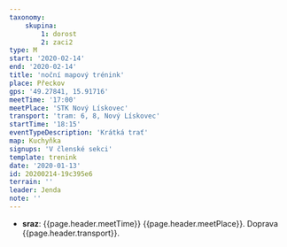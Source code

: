 ```yaml
---
taxonomy:
    skupina:
        1: dorost
        2: zaci2
type: M
start: '2020-02-14'
end: '2020-02-14'
title: 'noční mapový trénink'
place: Přeckov
gps: '49.27841, 15.91716'
meetTime: '17:00'
meetPlace: 'STK Nový Lískovec'
transport: 'tram: 6, 8, Nový Lískovec'
startTime: '18:15'
eventTypeDescription: 'Krátká trať'
map: Kuchyňka
signups: 'V členské sekci'
template: trenink
date: '2020-01-13'
id: 20200214-19c395e6
terrain: ''
leader: Jenda
note: ''
---
```

* **sraz**: {{page.header.meetTime}} {{page.header.meetPlace}}. Doprava {{page.header.transport}}.
